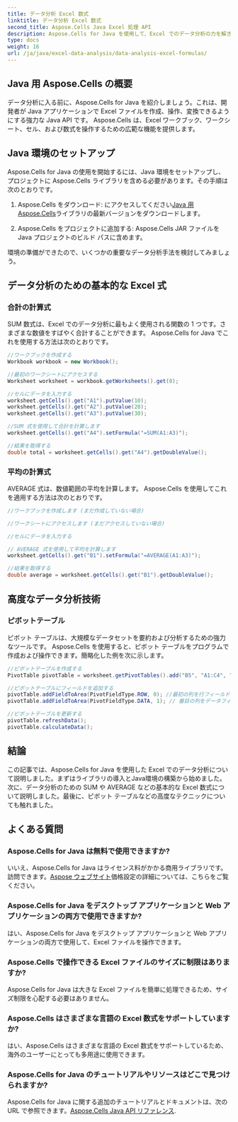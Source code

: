 ```yaml
---
title: データ分析 Excel 数式
linktitle: データ分析 Excel 数式
second_title: Aspose.Cells Java Excel 処理 API
description: Aspose.Cells for Java を使用して、Excel でのデータ分析の力を解き放ちます。重要な公式とテクニックを学びましょう。
type: docs
weight: 16
url: /ja/java/excel-data-analysis/data-analysis-excel-formulas/
---
```


## Java 用 Aspose.Cells の概要

データ分析に入る前に、Aspose.Cells for Java を紹介しましょう。これは、開発者が Java アプリケーションで Excel ファイルを作成、操作、変換できるようにする強力な Java API です。 Aspose.Cells は、Excel ワークブック、ワークシート、セル、および数式を操作するための広範な機能を提供します。

## Java 環境のセットアップ

Aspose.Cells for Java の使用を開始するには、Java 環境をセットアップし、プロジェクトに Aspose.Cells ライブラリを含める必要があります。その手順は次のとおりです。

1.  Aspose.Cells をダウンロード: にアクセスしてください[Java 用 Aspose.Cells](https://releases.aspose.com/cells/java/)ライブラリの最新バージョンをダウンロードします。

2. Aspose.Cells をプロジェクトに追加する: Aspose.Cells JAR ファイルを Java プロジェクトのビルド パスに含めます。

環境の準備ができたので、いくつかの重要なデータ分析手法を検討してみましょう。

## データ分析のための基本的な Excel 式

### 合計の計算式

SUM 数式は、Excel でのデータ分析に最もよく使用される関数の 1 つです。さまざまな数値をすばやく合計することができます。 Aspose.Cells for Java でこれを使用する方法は次のとおりです。

```java
//ワークブックを作成する
Workbook workbook = new Workbook();

//最初のワークシートにアクセスする
Worksheet worksheet = workbook.getWorksheets().get(0);

//セルにデータを入力する
worksheet.getCells().get("A1").putValue(10);
worksheet.getCells().get("A2").putValue(20);
worksheet.getCells().get("A3").putValue(30);

//SUM 式を使用して合計を計算します
worksheet.getCells().get("A4").setFormula("=SUM(A1:A3)");

//結果を取得する
double total = worksheet.getCells().get("A4").getDoubleValue();
```

### 平均の計算式

AVERAGE 式は、数値範囲の平均を計算します。 Aspose.Cells を使用してこれを適用する方法は次のとおりです。

```java
//ワークブックを作成します (まだ作成していない場合)

//ワークシートにアクセスします (まだアクセスしていない場合)

//セルにデータを入力する

// AVERAGE 式を使用して平均を計算します
worksheet.getCells().get("B1").setFormula("=AVERAGE(A1:A3)");

//結果を取得する
double average = worksheet.getCells().get("B1").getDoubleValue();
```

## 高度なデータ分析技術

### ピボットテーブル

ピボット テーブルは、大規模なデータセットを要約および分析するための強力なツールです。 Aspose.Cells を使用すると、ピボット テーブルをプログラムで作成および操作できます。簡略化した例を次に示します。

```java
//ピボットテーブルを作成する
PivotTable pivotTable = worksheet.getPivotTables().add("B5", "A1:C4", "PivotTable");

//ピボットテーブルにフィールドを追加する
pivotTable.addFieldToArea(PivotFieldType.ROW, 0); //最初の列を行フィールドとして追加します
pivotTable.addFieldToArea(PivotFieldType.DATA, 1); // 番目の列をデータフィールドとして追加します

//ピボットテーブルを更新する
pivotTable.refreshData();
pivotTable.calculateData();
```

## 結論

この記事では、Aspose.Cells for Java を使用した Excel でのデータ分析について説明しました。まずはライブラリの導入とJava環境の構築から始めました。次に、データ分析のための SUM や AVERAGE などの基本的な Excel 数式について説明しました。最後に、ピボット テーブルなどの高度なテクニックについても触れました。

## よくある質問

### Aspose.Cells for Java は無料で使用できますか?

いいえ、Aspose.Cells for Java はライセンス料がかかる商用ライブラリです。訪問できます。[Aspose ウェブサイト](https://www.aspose.com/)価格設定の詳細については、こちらをご覧ください。

### Aspose.Cells for Java をデスクトップ アプリケーションと Web アプリケーションの両方で使用できますか?

はい、Aspose.Cells for Java をデスクトップ アプリケーションと Web アプリケーションの両方で使用して、Excel ファイルを操作できます。

### Aspose.Cells で操作できる Excel ファイルのサイズに制限はありますか?

Aspose.Cells for Java は大きな Excel ファイルを簡単に処理できるため、サイズ制限を心配する必要はありません。

### Aspose.Cells はさまざまな言語の Excel 数式をサポートしていますか?

はい、Aspose.Cells はさまざまな言語の Excel 数式をサポートしているため、海外のユーザーにとっても多用途に使用できます。

### Aspose.Cells for Java のチュートリアルやリソースはどこで見つけられますか?

 Aspose.Cells for Java に関する追加のチュートリアルとドキュメントは、次の URL で参照できます。[Aspose.Cells Java API リファレンス](https://reference.aspose.com/cells/java/).